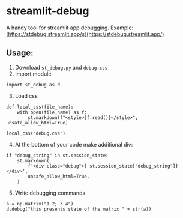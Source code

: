 # streamlit-debug

A handy tool for streamlit app debugging. Example: [https://stdebug.streamlit.app/s](https://stdebug.streamlit.app/)

## Usage:

1. Download `st_debug.py` and `debug.css`
2. Import module

```
import st_debug as d
```

3. Load css

```
def local_css(file_name):
    with open(file_name) as f:
        st.markdown(f"<style>{f.read()}</style>", unsafe_allow_html=True)

local_css("debug.css")
```

4. At the bottom of your code make additional div:

```
if "debug_string" in st.session_state:
    st.markdown(
        f'<div class="debug">{ st.session_state["debug_string"]}</div>',
        unsafe_allow_html=True,
    )
```

5. Write debugging commands

```
a = np.matrix("1 2; 3 4")
d.debug("this presents state of the matrix " + str(a))
```